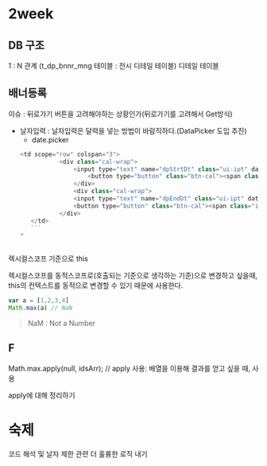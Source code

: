 # 2week

## DB 구조

1 : N 관계 (t_dp_bnnr_mng 테이블 : 전시 디테일 테이블)
디테일 테이블

## 배너등록

이슈 : 뒤로가기 버튼을 고려해야하는 상황인가(뒤로가기를 고려해서 Get방식)

* 날자입력 : 날자입력은 달력을 넣는 방법이 바람직하다.(DataPicker 도입 추진)
    * date.picker
    ```javascript
    <td scope="row" colspan="3">
               <div class="cal-wrap">
                   <input type="text" name="dpStrtDt" class="ui-ipt" data-date="start" readonly>
                       <button type="button" class="btn-cal"><span class="ico-cal-01"></span></button>
                   </div>
                   <div class="cal-wrap">
                   <input type="text" name="dpEndDt" class="ui-ipt" data-date="end" readonly>
                   <button type="button" class="btn-cal"><span class="ico-cal-01"></span></button>
               </div>
       </td>
       ```
    *



렉시컬스코프  기준으로 this

렉시컬스코프를 동적스코프로(호출되는 기준으로 생각하는 기준)으로 변경하고 싶을때, this의 컨텍스트를 동적으로 변경할 수 있기 때문에 사용한다.


```javascript
var a = [1,2,3,4]
Math.max(a) // NaN
```


> NaM : Not a Number



## F
 Math.max.apply(null, idsArr); // apply 사용: 배열을 이용해 결과를 얻고 싶을 때, 사용

 apply에 대해 정리하기


 # 숙제
코드 해석 및 날자 제한 관련 더 훌륭한 로직 내기
